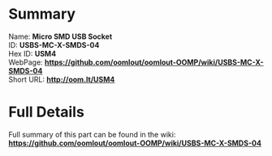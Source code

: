 
Summary
=================
  
Name: __Micro SMD USB Socket__    
ID: __USBS-MC-X-SMDS-04__   
Hex ID: __USM4__   
WebPage: __https://github.com/oomlout/oomlout-OOMP/wiki/USBS-MC-X-SMDS-04__   
Short URL: __http://oom.lt/USM4__   

Full Details
==========================
Full summary of this part can be found in the wiki:   
__https://github.com/oomlout/oomlout-OOMP/wiki/USBS-MC-X-SMDS-04__    

